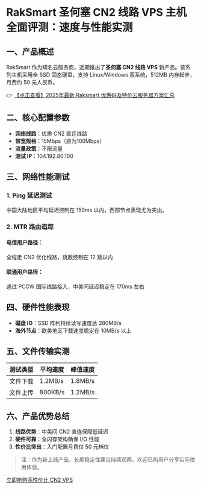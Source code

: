 # RakSmart 圣何塞 CN2 线路 VPS 主机全面评测：速度与性能实测

## 一、产品概述

RakSmart 作为知名云服务商，近期推出了**圣何塞 CN2 线路 VPS** 新产品。该系列主机采用全 SSD 固态硬盘，支持 Linux/Windows 双系统，512MB 内存起步，月费约 50 元人民币。

👉 [【点击查看】2025年最新 Raksmart 优惠码及特价云服务器方案汇总](https://bit.ly/raksmart)

## 二、核心配置参数

- **网络线路**：优质 CN2 直连线路
- **带宽规格**：15Mbps（原为100Mbps）
- **流量政策**：不限流量
- **测试 IP**：104.192.80.100

## 三、网络性能测试

### 1. Ping 延迟测试
中国大陆地区平均延迟控制在 150ms 以内，西部节点表现尤为突出。

### 2. MTR 路由追踪
#### 电信用户路径：
全程走 CN2 优化线路，跳数控制在 12 跳以内

#### 联通用户路径：
通过 PCCW 国际线路接入，中美间延迟稳定在 170ms 左右

## 四、硬件性能表现

- **磁盘 IO**：SSD 阵列持续读写速度达 280MB/s
- **海外节点**：欧美地区下载速度稳定在 10MB/s 以上

## 五、文件传输实测

| 测试类型 | 平均速度 | 峰值速度 |
|---------|---------|---------|
| 文件下载 | 1.2MB/s | 1.8MB/s |
| 文件上传 | 800KB/s | 1.2MB/s |

## 六、产品优势总结

1. **线路优势**：中美间 CN2 直连保障低延迟
2. **硬件可靠**：全闪存架构确保 I/O 性能
3. **性价比突出**：入门配置月费仅 50 元档位

> 注：作为新上线产品，长期稳定性建议持续观察。欢迎已购用户分享实际使用体验。

[立即抢购高性价比 CN2 VPS](https://bit.ly/raksmart)